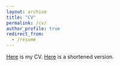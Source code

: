 ```yaml
---
layout: archive
title: "CV"
permalink: /cv/
author_profile: true
redirect_from:
  - /resume
---
```


[Here](http://CDEnrich.github.io/files/cv_carles_domingo-enrich_sept_14_2024.pdf) is my CV. [Here](http://CDEnrich.github.io/files/cv_carles_domingo-enrich_sept_14_2024_short.pdf) is a shortened version.

